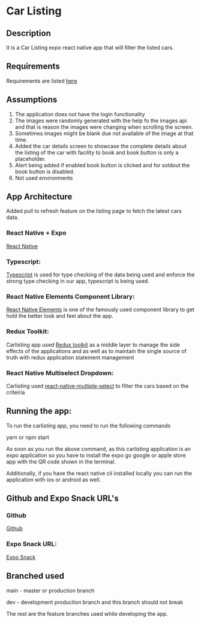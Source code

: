 <!-- ABOUT THE PROJECT -->

# Car Listing

## Description

It is a Car Listing expo react native app that will filter the listed cars.

## Requirements

Requirements are listed [here](https://github.com/carshair/hiring-frontend-assessment)

## Assumptions

1. The application does not have the login functionality
2. The images were randomly generated with the help fo the images api and that is reason the images were changing when scrolling the screen.
3. Sometimes images might be blank due not available of the image at that time.
4. Added the car details screen to showcase the complete details about the listing of the car with facility to book and book button is only a placeholder.
5. Alert being added if enabled book button is clicked and for soldout the book button is disabled.
6. Not used environments

## App Architecture

Added pull to refresh feature on the listing page to fetch the latest cars data.

### React Native + Expo

[React Native](https://reactnative.dev/)

### Typescript:

[Typescript](https://www.typescriptlang.org/) is used for type checking of the data being used and enforce the strong type checking in our app, typescript is being used.

### React Native Elements Component Library:

[React Native Elements](https://reactnativeelements.com/) is one of the famously used component library to get hold the better look and feel about the app.

### Redux Toolkit:

Carlisting app used [Redux toolkit](https://redux-toolkit.js.org/) as a middle layer to manage the side effects of the applications and as well as to maintain the single source of truth with redux application statement management

### React Native Multiselect Dropdown:

Carlisting used [react-native-multiple-select](https://www.npmjs.com/package/react-native-multiple-select) to filter the cars based on the criteiria

## Running the app:

To run the carlisting app, you need to run the following commands

yarn or npm start

As soon as you run the above command, as this carlisting application is an expo application so you have to install the expo go google or apple store app with the QR code shown in the terminal.

Additionally, if you have the react native cli installed locally you can run the application with ios or android as well.

## Github and Expo Snack URL's

### Github

[Github](https://github.com/interviewassessments/carlisting)

### Expo Snack URL:

[Expo Snack](https://snack.expo.dev/@naveendevgeekexpo/e9566d)

## Branched used

main - master or production branch

dev - development production branch and this branch should not break

The rest are the feature branches used while developing the app.
